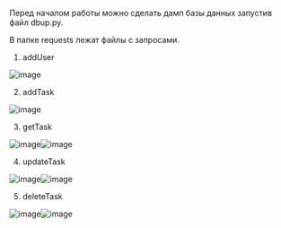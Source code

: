 Перед началом работы можно сделать дамп базы данных запустив файл dbup.py.

В папке requests лежат файлы с запросами.

1) addUser

![image](https://github.com/NellBaZZ/web_lab4/assets/117501803/fdbd3fc0-9976-46e6-a825-4e333811c1aa)

2) addTask

![image](https://github.com/NellBaZZ/web_lab4/assets/117501803/07a777af-3f3d-41cb-9dde-18eac44fb832)

3) getTask

![image](https://github.com/NellBaZZ/web_lab4/assets/117501803/246a0602-1725-4e2b-b158-8f17300ec57d)![image](https://github.com/NellBaZZ/web_lab4/assets/117501803/34935559-a369-4e2d-a455-be61b85747d9)


4) updateTask

![image](https://github.com/NellBaZZ/web_lab4/assets/117501803/d4eb9a56-ec3b-4c61-a344-338140d90cbd)![image](https://github.com/NellBaZZ/web_lab4/assets/117501803/4bf627ee-4d92-4881-a4be-1b0a7edf0e0b)

5) deleteTask

![image](https://github.com/NellBaZZ/web_lab4/assets/117501803/254067bf-4aa7-434b-9c11-76b9dd917c41)![image](https://github.com/NellBaZZ/web_lab4/assets/117501803/26ee7429-e455-45ae-9099-8c92b70e90bf)

